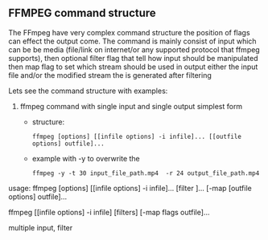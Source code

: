 ## FFMPEG command structure
The FFmpeg have very complex command structure the position of flags can effect the output come. The command is mainly consist of input which can be be media (file/link on internet/or any supported protocol that ffmpeg supports), then optional filter flag that tell how input should be manipulated then map flag to set which stream should be used in output either the input file and/or the modified stream the is generated after filtering

Lets see the command structure with examples:

1. ffmpeg command with single input and single output simplest form

    - structure:
        
        ```
        ffmpeg [options] [[infile options] -i infile]... [[outfile options] outfile]...
        ```

    - example with -y to overwrite the 
        
        ```
        ffmpeg -y -t 30 input_file_path.mp4  -r 24 output_file_path.mp4 
        ```

usage: ffmpeg [options] [[infile options] -i infile]... [filter ]...  [-map [outfile options] outfile]...

ffmpeg [[infile options] -i infile] [filters] [-map flags outfile]...


multiple input, filter